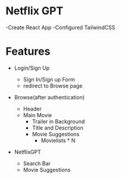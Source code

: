 # Netflix GPT

-Create React App
-Configured TailwindCSS


# Features

- Login/Sign Up
    - Sign In/Sign up Form
    - redirect to Browse page

- Browse(after authentication)
    - Header
    - Main Movie
        - Trailer in Background
        - Title and Description
        - Movie Suggestions
            - Movielists * N

- NetflixGPT
    - Search Bar
    - Movie Suggestions
